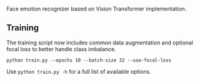 Face emotion recognizer based on Vision Transformer implementation.

## Training

The training script now includes common data augmentation and optional
focal loss to better handle class imbalance.

```
python train.py --epochs 10 --batch-size 32 --use-focal-loss
```

Use `python train.py -h` for a full list of available options.
